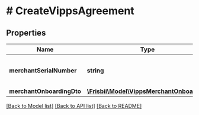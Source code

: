 # # CreateVippsAgreement

## Properties

Name | Type | Description | Notes
------------ | ------------- | ------------- | -------------
**merchantSerialNumber** | **string** | Merchant serial number. Either this argument must be provided or &#x60;merchantOnboardingDto&#x60; | [optional]
**merchantOnboardingDto** | [**\Frisbii\Model\VippsMerchantOnboarding**](VippsMerchantOnboarding.md) |  | [optional]

[[Back to Model list]](../../README.md#models) [[Back to API list]](../../README.md#endpoints) [[Back to README]](../../README.md)
